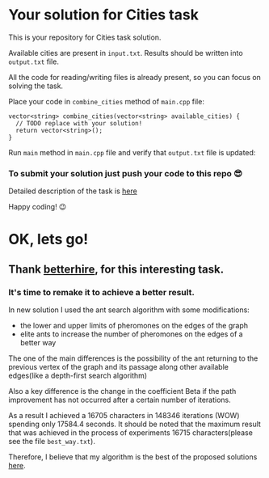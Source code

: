 # Your solution for Cities task
This is your repository for Cities task solution.

Available cities are present in `input.txt`. Results should be written into `output.txt` file.

All the code for reading/writing files is already present, so you can focus on solving the task.

Place your code in `combine_cities` method of `main.cpp` file:
```
vector<string> combine_cities(vector<string> available_cities) {
  // TODO replace with your solution!
  return vector<string>();
}
 ```

Run `main` method in `main.cpp` file and verify that `output.txt` file is updated:

### To submit your solution just push your code to this repo 😎

Detailed description of the task is [here](https://betterhire.me/tasks/CITIES/description)

Happy coding! 😉

# OK, lets go!
## Thank [betterhire](https://github.com/BetterHireMe), for this interesting task.
### It's time to remake it to achieve a better result.
In new solution I used the ant search algorithm with some modifications: 
- the lower and upper limits of pheromones on the edges of the graph
- elite ants to increase the number of pheromones on the edges of a better way

The one of the main differences is the possibility of the ant returning to the previous vertex of the graph and its passage along other available edges(like a depth-first search algorithm)

Also a key difference is the change in the coefficient Beta if the path improvement has not occurred after a certain number of iterations.

As a result I achieved a 16705 characters in 148346 iterations (WOW) spending only 17584.4 seconds. 
It should be noted that the maximum result that was achieved in the process of experiments 16715 characters(please see the file `best_way.txt`).

Therefore, I believe that my algorithm is the best of the proposed solutions [here](https://betterhire.me/tasks/CITIES/description).

